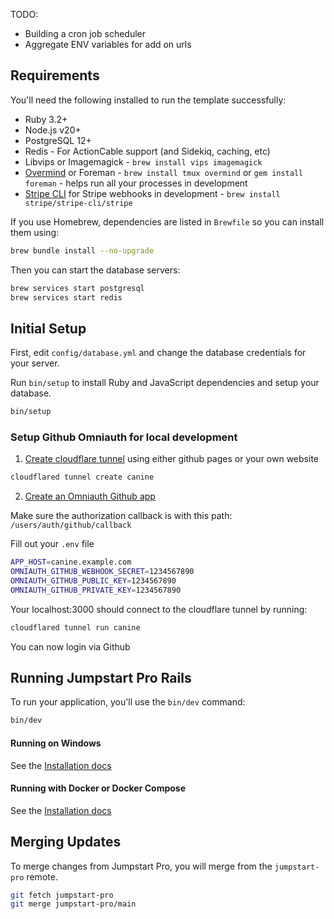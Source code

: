 TODO:

- Building a cron job scheduler
- Aggregate ENV variables for add on urls

## Requirements

You'll need the following installed to run the template successfully:

- Ruby 3.2+
- Node.js v20+
- PostgreSQL 12+
- Redis - For ActionCable support (and Sidekiq, caching, etc)
- Libvips or Imagemagick - `brew install vips imagemagick`
- [Overmind](https://github.com/DarthSim/overmind) or Foreman - `brew install tmux overmind` or `gem install foreman` - helps run all your processes in development
- [Stripe CLI](https://stripe.com/docs/stripe-cli) for Stripe webhooks in development - `brew install stripe/stripe-cli/stripe`

If you use Homebrew, dependencies are listed in `Brewfile` so you can install them using:

```bash
brew bundle install --no-upgrade
```

Then you can start the database servers:

```bash
brew services start postgresql
brew services start redis
```

## Initial Setup

First, edit `config/database.yml` and change the database credentials for your server.

Run `bin/setup` to install Ruby and JavaScript dependencies and setup your database.

```bash
bin/setup
```

### Setup Github Omniauth for local development

1. [Create cloudflare tunnel](https://developers.cloudflare.com/cloudflare-one/connections/connect-networks/get-started/create-local-tunnel/) using either github pages or your own website

```bash
cloudflared tunnel create canine
```

2. [Create an Omniauth Github app](https://docs.github.com/en/apps/oauth-apps/building-oauth-apps/creating-an-oauth-app)

Make sure the authorization callback is with this path: `/users/auth/github/callback`

Fill out your `.env` file

```bash
APP_HOST=canine.example.com
OMNIAUTH_GITHUB_WEBHOOK_SECRET=1234567890
OMNIAUTH_GITHUB_PUBLIC_KEY=1234567890
OMNIAUTH_GITHUB_PRIVATE_KEY=1234567890
```

Your localhost:3000 should connect to the cloudflare tunnel by running:

```bash
cloudflared tunnel run canine
```

You can now login via Github

## Running Jumpstart Pro Rails

To run your application, you'll use the `bin/dev` command:

```bash
bin/dev
```

#### Running on Windows

See the [Installation docs](https://jumpstartrails.com/docs/installation#windows)

#### Running with Docker or Docker Compose

See the [Installation docs](https://jumpstartrails.com/docs/installation#docker)

## Merging Updates

To merge changes from Jumpstart Pro, you will merge from the `jumpstart-pro` remote.

```bash
git fetch jumpstart-pro
git merge jumpstart-pro/main
```
